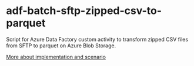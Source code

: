 # adf-batch-sftp-zipped-csv-to-parquet

Script for Azure Data Factory custom activity to transform zipped CSV files from SFTP to parquet on Azure Blob Storage.

[More about implementation and scenario](https://medium.com/@in4margaret/azure-data-factory-sftp-csv-zipped-files-to-azure-blob-parquet-using-azure-key-vault-and-azure-f03832fc536f)